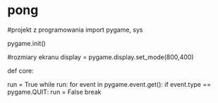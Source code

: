 # pong
#projekt z programowania
import pygame, sys

pygame.init()

#rozmiary ekranu
display = pygame.display.set_mode(800,400)

def core: 

  run = True
  while run:
    for event in pygame.event.get():
      if event.type == pygame.QUIT:
        run = False
        break 
  
